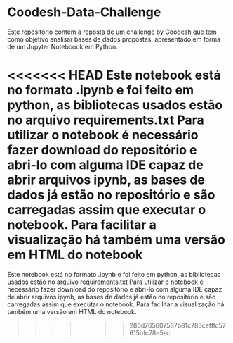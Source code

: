 # Coodesh-Data-Challenge
Este repositório contém a reposta de um challenge by Coodesh que tem como objetivo analisar bases de dados propostas, apresentado em forma de um Jupyter Noteboook em Python.

<<<<<<< HEAD
Este notebook está no formato .ipynb e foi feito em python, as bibliotecas usados estão no arquivo requirements.txt Para utilizar o notebook é necessário fazer download do repositório e abri-lo com alguma IDE capaz de abrir arquivos ipynb, as bases de dados já estão no repositório e são carregadas assim que executar o notebook. Para facilitar a visualização há também uma versão em HTML do notebook
=======
Este notebook está no formato .ipynb e foi feito em python, as bibliotecas usados estão no arquivo requirements.txt
Para utilizar o notebook é necessário fazer download do repositório e abri-lo com alguma IDE capaz de abrir arquivos ipynb, as bases de dados já estão no repositório e são carregadas assim que executar o notebook. Para facilitar a visualização há também uma versão em HTML do notebook. 
>>>>>>> 286d765607587b81c783cefffc57615bfc78e5ec
